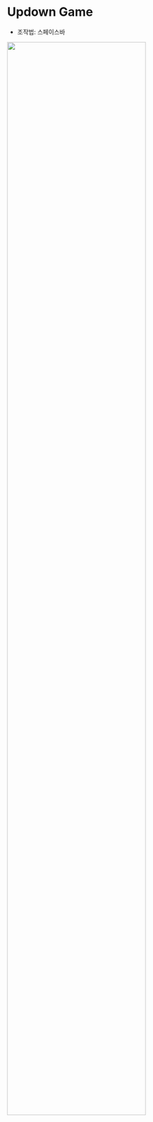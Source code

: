 
# Updown Game

* 조작법: 스페이스바

<img width="80%" src="https://user-images.githubusercontent.com/71778475/174717578-8f041d9e-6fd9-4cfa-8925-a86124530825.gif"/>
